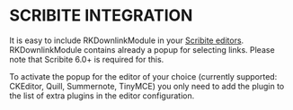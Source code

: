 # SCRIBITE INTEGRATION

It is easy to include RKDownlinkModule in your [Scribite editors](https://github.com/zikula-modules/Scribite/).
RKDownlinkModule contains already a popup for selecting links.
Please note that Scribite 6.0+ is required for this.

To activate the popup for the editor of your choice (currently supported: CKEditor, Quill, Summernote, TinyMCE)
you only need to add the plugin to the list of extra plugins in the editor configuration.
